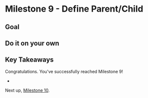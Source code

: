# Milestone 9 - Define Parent/Child 

## Goal

## <Milestone Content>

## Do it on your own

## Key Takeaways

Congratulations. You've successfully reached Milestone 9!

*

Next up, [Milestone 10](README-Milestone10.md).